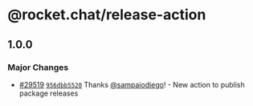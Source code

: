 # @rocket.chat/release-action

## 1.0.0

### Major Changes

- [#29519](https://github.com/RocketChat/Rocket.Chat/pull/29519) [`956dbb5520`](https://github.com/RocketChat/Rocket.Chat/commit/956dbb5520b897794cb81f98e4d2320e9418e33d) Thanks [@sampaiodiego](https://github.com/sampaiodiego)! - New action to publish package releases
